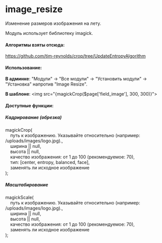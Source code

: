 # image_resize
Изменение размеров изображения на лету.

Модуль использует библиотеку imagick.

<h4>Алгоритмы взяты отсюда:</h4>
<p><a href="https://github.com/tim-reynolds/crop/tree/UpdateEntropyAlgorithm">https://github.com/tim-reynolds/crop/tree/UpdateEntropyAlgorithm</a></p>

<h4>Использование:</h4>
<p><b>В админке</b>: "Модули" -> "Все модули" -> "Установить модули" -> "Установка" напротив "Image Resize".</p>
<p><b>В шаблоне</b>: &lt;img src="{magickCrop($page['field_image'], 300, 300)}"&gt;</p>

<h4>Доступные функции:</h4>
<h5>Кадрирование (обрезка)</h5>
<p>magickCrop(<br>
&nbsp;&nbsp;&nbsp;&nbsp;путь к изображению. Указывайте относительно (например: /uploads/images/logo.jpg).,<br>
&nbsp;&nbsp;&nbsp;&nbsp;ширина || null,<br>
&nbsp;&nbsp;&nbsp;&nbsp;высота || null,<br>
&nbsp;&nbsp;&nbsp;&nbsp;качество изображения: от 1 до 100 (рекомендуемое: 70),<br>
&nbsp;&nbsp;&nbsp;&nbsp;тип: [center, entropy, balanced, face],<br>
&nbsp;&nbsp;&nbsp;&nbsp;заменять ли исходное изображение<br>
);</p>

<h5>Масштабирование</h5>
<p>magickScale(<br>
&nbsp;&nbsp;&nbsp;&nbsp;путь к изображению. Указывайте относительно (например: /uploads/images/logo.jpg).,<br>
&nbsp;&nbsp;&nbsp;&nbsp;ширина || null,<br>
&nbsp;&nbsp;&nbsp;&nbsp;высота || null,<br>
&nbsp;&nbsp;&nbsp;&nbsp;качество изображения: от 1 до 100 (рекомендуемое: 70),<br>
&nbsp;&nbsp;&nbsp;&nbsp;заменять ли исходное изображение<br>
);</p>
